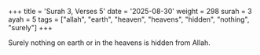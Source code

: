 +++
title = 'Surah 3, Verses 5'
date = '2025-08-30'
weight = 298
surah = 3
ayah = 5
tags = ["allah", "earth", "heaven", "heavens", "hidden", "nothing", "surely"]
+++

Surely nothing on earth or in the heavens is hidden from Allah.
